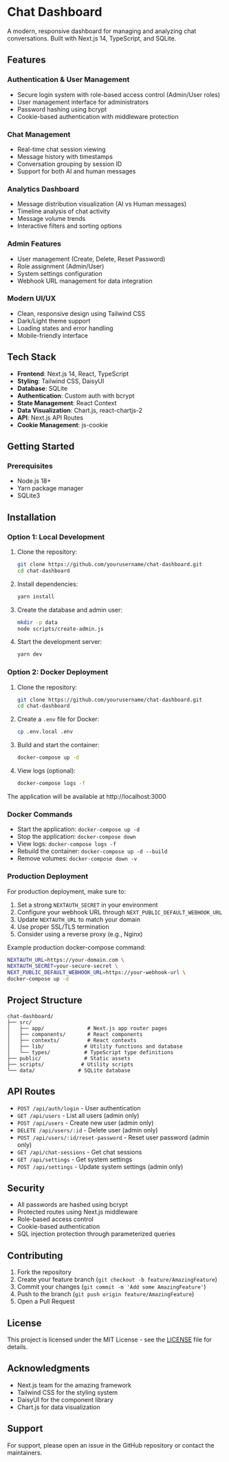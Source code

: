 # Chat Dashboard

A modern, responsive dashboard for managing and analyzing chat conversations. Built with Next.js 14, TypeScript, and SQLite.

## Features

### Authentication & User Management
- Secure login system with role-based access control (Admin/User roles)
- User management interface for administrators
- Password hashing using bcrypt
- Cookie-based authentication with middleware protection

### Chat Management
- Real-time chat session viewing
- Message history with timestamps
- Conversation grouping by session ID
- Support for both AI and human messages

### Analytics Dashboard
- Message distribution visualization (AI vs Human messages)
- Timeline analysis of chat activity
- Message volume trends
- Interactive filters and sorting options

### Admin Features
- User management (Create, Delete, Reset Password)
- Role assignment (Admin/User)
- System settings configuration
- Webhook URL management for data integration

### Modern UI/UX
- Clean, responsive design using Tailwind CSS
- Dark/Light theme support
- Loading states and error handling
- Mobile-friendly interface

## Tech Stack

- **Frontend**: Next.js 14, React, TypeScript
- **Styling**: Tailwind CSS, DaisyUI
- **Database**: SQLite
- **Authentication**: Custom auth with bcrypt
- **State Management**: React Context
- **Data Visualization**: Chart.js, react-chartjs-2
- **API**: Next.js API Routes
- **Cookie Management**: js-cookie

## Getting Started

### Prerequisites

- Node.js 18+ 
- Yarn package manager
- SQLite3

## Installation

### Option 1: Local Development

1. Clone the repository:
   ```bash
   git clone https://github.com/yourusername/chat-dashboard.git
   cd chat-dashboard
   ```

2. Install dependencies:
   ```bash
   yarn install
   ```

3. Create the database and admin user:
   ```bash
   mkdir -p data
   node scripts/create-admin.js
   ```

4. Start the development server:
   ```bash
   yarn dev
   ```

### Option 2: Docker Deployment

1. Clone the repository:
   ```bash
   git clone https://github.com/yourusername/chat-dashboard.git
   cd chat-dashboard
   ```

2. Create a `.env` file for Docker:
   ```bash
   cp .env.local .env
   ```

3. Build and start the container:
   ```bash
   docker-compose up -d
   ```

4. View logs (optional):
   ```bash
   docker-compose logs -f
   ```

The application will be available at http://localhost:3000

### Docker Commands

- Start the application: `docker-compose up -d`
- Stop the application: `docker-compose down`
- View logs: `docker-compose logs -f`
- Rebuild the container: `docker-compose up -d --build`
- Remove volumes: `docker-compose down -v`

### Production Deployment

For production deployment, make sure to:

1. Set a strong `NEXTAUTH_SECRET` in your environment
2. Configure your webhook URL through `NEXT_PUBLIC_DEFAULT_WEBHOOK_URL`
3. Update `NEXTAUTH_URL` to match your domain
4. Use proper SSL/TLS termination
5. Consider using a reverse proxy (e.g., Nginx)

Example production docker-compose command:
```bash
NEXTAUTH_URL=https://your-domain.com \
NEXTAUTH_SECRET=your-secure-secret \
NEXT_PUBLIC_DEFAULT_WEBHOOK_URL=https://your-webhook-url \
docker-compose up -d
```

## Project Structure

```
chat-dashboard/
├── src/
│   ├── app/              # Next.js app router pages
│   ├── components/       # React components
│   ├── contexts/         # React contexts
│   ├── lib/             # Utility functions and database
│   └── types/           # TypeScript type definitions
├── public/              # Static assets
├── scripts/            # Utility scripts
└── data/              # SQLite database
```

## API Routes

- `POST /api/auth/login` - User authentication
- `GET /api/users` - List all users (admin only)
- `POST /api/users` - Create new user (admin only)
- `DELETE /api/users/:id` - Delete user (admin only)
- `POST /api/users/:id/reset-password` - Reset user password (admin only)
- `GET /api/chat-sessions` - Get chat sessions
- `GET /api/settings` - Get system settings
- `POST /api/settings` - Update system settings (admin only)

## Security

- All passwords are hashed using bcrypt
- Protected routes using Next.js middleware
- Role-based access control
- Cookie-based authentication
- SQL injection protection through parameterized queries

## Contributing

1. Fork the repository
2. Create your feature branch (`git checkout -b feature/AmazingFeature`)
3. Commit your changes (`git commit -m 'Add some AmazingFeature'`)
4. Push to the branch (`git push origin feature/AmazingFeature`)
5. Open a Pull Request

## License

This project is licensed under the MIT License - see the [LICENSE](LICENSE) file for details.

## Acknowledgments

- Next.js team for the amazing framework
- Tailwind CSS for the styling system
- DaisyUI for the component library
- Chart.js for data visualization

## Support

For support, please open an issue in the GitHub repository or contact the maintainers.
